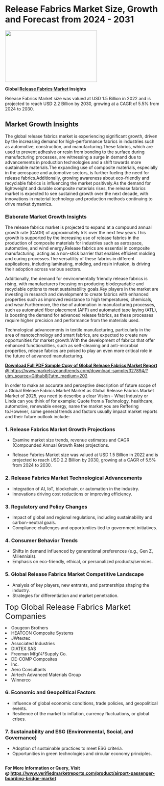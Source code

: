 <H1>Release Fabrics Market Size, Growth and Forecast from 2024 - 2031</H1><img class="aligncenter size-medium wp-image-584254" src="https://thirdeyenews.in/wp-content/uploads/2024/09/Global-Market-Research-300x168.jpeg" alt="" width="300" height="168" /><p><strong>Global&nbsp;<a href="https://www.marketsizeandtrends.com/download-sample/327894/?utm_source=Github8j?utm_medium=203">Release Fabrics Market</a> Insights</strong></p><p>Release Fabrics Market size was valued at USD 1.5 Billion in 2022 and is projected to reach USD 2.2 Billion by 2030, growing at a CAGR of 5.5% from 2024 to 2030.</p><p><h2>Market Growth Insights</h2> <p>The global release fabrics market is experiencing significant growth, driven by the increasing demand for high-performance fabrics in industries such as automotive, construction, and manufacturing.These fabrics, which are used to prevent adhesive or resin from bonding to the surface during manufacturing processes, are witnessing a surge in demand due to advancements in production technologies and a shift towards more sustainable materials.The expanding use of composite materials, especially in the aerospace and automotive sectors, is further fueling the need for release fabrics.Additionally, growing awareness about eco-friendly and recyclable fabrics is influencing the market positively.As the demand for lightweight and durable composite materials rises, the release fabrics market is expected to see sustained growth over the next decade, with innovations in material technology and production methods continuing to drive market dynamics.</p> <p><a href="#"></a></p> <h3>Elaborate Market Growth Insights</h3> <p>The release fabrics market is projected to expand at a compound annual growth rate (CAGR) of approximately 5% over the next few years.This growth is supported by the increasing use of release fabrics in the production of composite materials for industries such as aerospace, automotive, and wind energy.Release fabrics are essential in composite manufacturing, acting as a non-stick barrier that enables efficient molding and curing processes.The versatility of these fabrics in different applications, including laminating, molding, and resin infusion, is driving their adoption across various sectors.</p> <p>Additionally, the demand for environmentally friendly release fabrics is rising, with manufacturers focusing on producing biodegradable and recyclable options to meet sustainability goals.Key players in the market are investing in research and development to create fabrics with enhanced properties such as improved resistance to high temperatures, chemicals, and wear.Furthermore, the rise of automation in manufacturing processes, such as automated fiber placement (AFP) and automated tape laying (ATL), is boosting the demand for advanced release fabrics, as these processes require higher precision and performance from the materials used.</p> <p>Technological advancements in textile manufacturing, particularly in the area of nanotechnology and smart fabrics, are expected to create new opportunities for market growth.With the development of fabrics that offer enhanced functionalities, such as self-cleaning and anti-microbial properties, release fabrics are poised to play an even more critical role in the future of advanced manufacturing.</p> <p><a href="#"></p><p><span class=""><strong>Download Full PDF Sample Copy of Global Release Fabrics Market Report</strong> @ <a href="https://www.marketsizeandtrends.com/download-sample/327894/?utm_source=Github8j?utm_medium=203" target="_blank">https://www.marketsizeandtrends.com/download-sample/327894/?utm_source=Github8j?utm_medium=203</a></span></p><p>In order to make an accurate and perceptive description of future scope of a Global&nbsp;Release Fabrics Market Market as Global&nbsp;Release Fabrics Market Market of 2025, you need to describe a clear Vision &ndash; What Industry or Linda can you think of for example: Quote from a Technology, healthcare, automotive, renewable energy, name the market you are Reffering to.However, some general trends and factors usually impact market reports and their future outlook include:</p><h3>1.&nbsp;<strong>Release Fabrics Market Growth Projections</strong></h3><ul><li>Examine market size trends, revenue estimates and CAGR (Compounded Annual Growth Rate) projections.</li><li><p>Release Fabrics Market size was valued at USD 1.5 Billion in 2022 and is projected to reach USD 2.2 Billion by 2030, growing at a CAGR of 5.5% from 2024 to 2030.</p></li></ul><h3>2.&nbsp;<strong>Release Fabrics Market Technological Advancements</strong></h3><ul><li>Integration of AI, IoT, blockchain, or automation in the industry.</li><li>Innovations driving cost reductions or improving efficiency.</li></ul><h3>3.&nbsp;<strong>Regulatory and Policy Changes</strong></h3><ul><li>Impact of global and regional regulations, including sustainability and carbon-neutral goals.</li><li>Compliance challenges and opportunities tied to government initiatives.</li></ul><h3>4.&nbsp;<strong>Consumer Behavior Trends</strong></h3><ul><li>Shifts in demand influenced by generational preferences (e.g., Gen Z, Millennials).</li><li>Emphasis on eco-friendly, ethical, or personalized products/services.</li></ul><h3>5.&nbsp;<strong>Global Release Fabrics Market Competitive Landscape</strong></h3><ul><li>Analysis of key players, new entrants, and partnerships shaping the industry.</li><li>Strategies for differentiation and market penetration.</li></ul><p data-pm-slice="1 1 []"><span style="color: inherit; font-family: inherit; font-size: 25px;">Top Global Release Fabrics Market Companies</span></p><div class="" data-test-id=""><p><li>Gougeon Brothers</li><li> HEATCON Composite Systems</li><li> JWtextec</li><li> Associated Industries</li><li> DIATEX SAS</li><li> Freeman Mfgï¼†Supply Co.</li><li> DE-COMP Composites</li><li>Inc.</li><li> Aero Consultants</li><li> Airtech Advanced Materials Group</li><li> Winnerco</li></p></div><h3>6.&nbsp;<strong>Economic and Geopolitical Factors</strong></h3><ul><li>Influence of global economic conditions, trade policies, and geopolitical events.</li><li>Resilience of the market to inflation, currency fluctuations, or global crises.</li></ul><h3>7.&nbsp;<strong>Sustainability and ESG (Environmental, Social, and Governance)</strong></h3><ul><li>Adoption of sustainable practices to meet ESG criteria.</li><li>Opportunities in green technologies and circular economy principles.</li></ul><h2><strong style="font-size: 14px;">For More Information or Query, Visit @&nbsp;</strong><a style="background-color: #ffffff; font-size: 14px;" href="https://www.marketsizeandtrends.com/report/release-fabrics-market/" target="_blank">https://www.verifiedmarketreports.com/product/airport-passenger-boarding-bridge-market</a></h2>